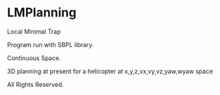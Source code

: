 # LMPlanning
Local Minimal Trap


Program run with SBPL library.

Continuous Space.

3D planning at present for a helicopter at x,y,z,vx,vy,vz,yaw,wyaw space


All Rights Reserved.
